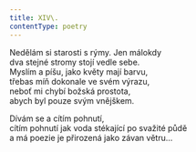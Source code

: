 ```yaml
---
title: XIV\.
contentType: poetry
---
```


<section>

Nedělám si starosti s rýmy. Jen málokdy  
dva stejné stromy stojí vedle sebe.  
Myslím a píšu, jako květy mají barvu,  
třebas míň dokonale ve svém výrazu,  
neboť mi chybí božská prostota,  
abych byl pouze svým vnějškem.

</section>

<section>

Dívám se a cítím pohnutí,  
cítím pohnutí jak voda stékající po svažité půdě  
a má poezie je přirozená jako závan větru…

</section>
